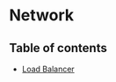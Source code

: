 # Network

## Table of contents

- [Load Balancer](https://github.com/aria-grande/TIL/blob/master/Network/load_balancer.md)
